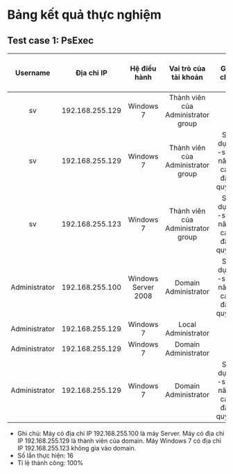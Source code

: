 # Bảng kết quả thực nghiệm

## Test case 1: PsExec
| Username | Địa chỉ IP | Hệ điều hành | Vai trò của tài khoản | Ghi chú | Số lần thực hiện | Số lần thành công |
|:-------:|:------:|:------:|:------:|:------:|:------:|:-------:|
| sv | 192.168.255.129 | Windows 7 | Thành viên của Administrator group |  | 3 | 3 |
| sv | 192.168.255.129 | Windows 7 | Thành viên của Administrator group | Sử dụng -s để nâng cao đặc quyền | 3 | 3 |
| sv | 192.168.255.123 | Windows 7 | Thành viên của Administrator group | Sử dụng -s để nâng cao đặc quyền | 3 | 3 |
| Administrator | 192.168.255.100 | Windows Server 2008 | Domain Administrator | Sử dụng -s để nâng cao đặc quyền | 1 | 1 |
| Administrator | 192.168.255.129 | Windows 7 | Local Administrator |  | 1 | 1 |
| Administrator | 192.168.255.129 | Windows 7 | Domain Administrator |  | 1 | 1 |
| Administrator | 192.168.255.129 | Windows 7 | Domain Administrator | Sử dụng -s để nâng cao đặc quyền | 3 | 3 |
* Ghi chú: Máy có địa chỉ IP 192.168.255.100 là máy Server. Máy có địa chỉ IP 192.168.255.129 là thành viên của domain. Máy Windows 7 có địa chỉ IP 192.168.255.123 không gia vào domain.
* Số lần thực hiện: 16
* Tỉ lệ thành công: 100%
